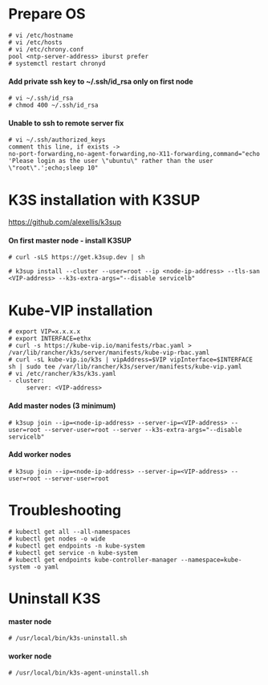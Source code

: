 # Prepare OS
```
# vi /etc/hostname
# vi /etc/hosts
# vi /etc/chrony.conf
pool <ntp-server-address> iburst prefer
# systemctl restart chronyd
```

#### Add private ssh key to ~/.ssh/id_rsa only on first node
```
# vi ~/.ssh/id_rsa
# chmod 400 ~/.ssh/id_rsa
```

#### Unable to ssh to remote server fix
```
# vi ~/.ssh/authorized_keys
comment this line, if exists ->
no-port-forwarding,no-agent-forwarding,no-X11-forwarding,command="echo 'Please login as the user \"ubuntu\" rather than the user \"root\".';echo;sleep 10"
```

# K3S installation with K3SUP
https://github.com/alexellis/k3sup

#### On first master node - install K3SUP
```
# curl -sLS https://get.k3sup.dev | sh

# k3sup install --cluster --user=root --ip <node-ip-address> --tls-san <VIP-address> --k3s-extra-args="--disable servicelb"
```

# Kube-VIP installation
```
# export VIP=x.x.x.x
# export INTERFACE=ethx
# curl -s https://kube-vip.io/manifests/rbac.yaml > /var/lib/rancher/k3s/server/manifests/kube-vip-rbac.yaml
# curl -sL kube-vip.io/k3s | vipAddress=$VIP vipInterface=$INTERFACE sh | sudo tee /var/lib/rancher/k3s/server/manifests/kube-vip.yaml
# vi /etc/rancher/k3s/k3s.yaml
- cluster:
     server: <VIP-address>
```

#### Add master nodes (3 minimum)
```
# k3sup join --ip=<node-ip-address> --server-ip=<VIP-address> --user=root --server-user=root --server --k3s-extra-args="--disable servicelb"
```

#### Add worker nodes
```
# k3sup join --ip=<node-ip-address> --server-ip=<VIP-address> --user=root --server-user=root
```

# Troubleshooting
```
# kubectl get all --all-namespaces
# kubectl get nodes -o wide
# kubectl get endpoints -n kube-system
# kubectl get service -n kube-system
# kubectl get endpoints kube-controller-manager --namespace=kube-system -o yaml
```

# Uninstall K3S

#### master node
```
# /usr/local/bin/k3s-uninstall.sh
```

#### worker node
```
# /usr/local/bin/k3s-agent-uninstall.sh
```
